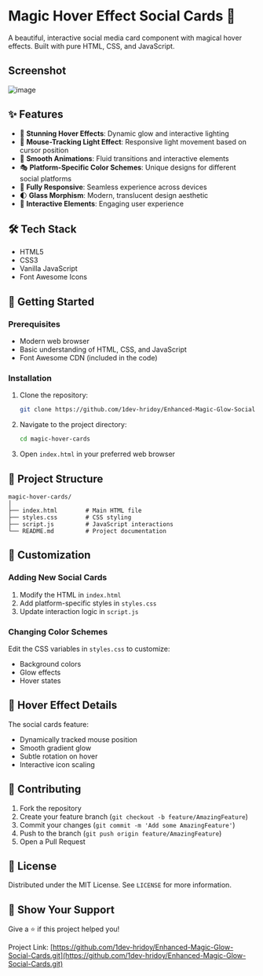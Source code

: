 # Magic Hover Effect Social Cards 🌟

A beautiful, interactive social media card component with magical hover effects. Built with pure HTML, CSS, and JavaScript.

## Screenshot
![image](https://github.com/user-attachments/assets/91d36891-3eb5-4f60-9862-e86f671c514f)


## ✨ Features

- 🎨 **Stunning Hover Effects**: Dynamic glow and interactive lighting
- 🎯 **Mouse-Tracking Light Effect**: Responsive light movement based on cursor position
- 💫 **Smooth Animations**: Fluid transitions and interactive elements
- 🎭 **Platform-Specific Color Schemes**: Unique designs for different social platforms
- 📱 **Fully Responsive**: Seamless experience across devices
- 🌓 **Glass Morphism**: Modern, translucent design aesthetic
- 🔆 **Interactive Elements**: Engaging user experience

## 🛠️ Tech Stack

- HTML5
- CSS3
- Vanilla JavaScript
- Font Awesome Icons

## 🚀 Getting Started

### Prerequisites

- Modern web browser
- Basic understanding of HTML, CSS, and JavaScript
- Font Awesome CDN (included in the code)

### Installation

1. Clone the repository:
   ```bash
   git clone https://github.com/1dev-hridoy/Enhanced-Magic-Glow-Social-Cards.git
   ```

2. Navigate to the project directory:
   ```bash
   cd magic-hover-cards
   ```

3. Open `index.html` in your preferred web browser

## 📂 Project Structure

```
magic-hover-cards/
│
├── index.html        # Main HTML file
├── styles.css        # CSS styling
├── script.js         # JavaScript interactions
└── README.md         # Project documentation
```

## 🎨 Customization

### Adding New Social Cards

1. Modify the HTML in `index.html`
2. Add platform-specific styles in `styles.css`
3. Update interaction logic in `script.js`

### Changing Color Schemes

Edit the CSS variables in `styles.css` to customize:
- Background colors
- Glow effects
- Hover states

## 🦖 Hover Effect Details

The social cards feature:
- Dynamically tracked mouse position
- Smooth gradient glow
- Subtle rotation on hover
- Interactive icon scaling

## 🤝 Contributing

1. Fork the repository
2. Create your feature branch (`git checkout -b feature/AmazingFeature`)
3. Commit your changes (`git commit -m 'Add some AmazingFeature'`)
4. Push to the branch (`git push origin feature/AmazingFeature`)
5. Open a Pull Request

## 📜 License

Distributed under the MIT License. See `LICENSE` for more information.

## 🌟 Show Your Support

Give a ⭐️ if this project helped you!


Project Link: [https://github.com/1dev-hridoy/Enhanced-Magic-Glow-Social-Cards.git](https://github.com/1dev-hridoy/Enhanced-Magic-Glow-Social-Cards.git)
